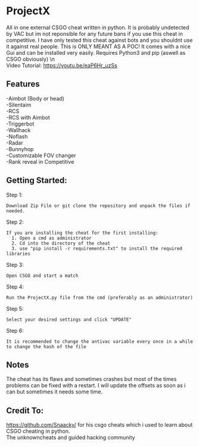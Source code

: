 # ProjectX
All in one external CSGO cheat written in python.
It is probably undetected by VAC but im not reponsible for any future bans if you use this cheat in competitive. I have only tested this cheat against bots and you shouldnt use it against real people. This is ONLY MEANT AS A POC!
It comes with a nice Gui and can be installed very easily.
Requires Python3 and pip (aswell as CSGO obviously) \n                                             
Video Tutorial: https://youtu.be/eaP6Hr_uzSs

## Features
-Aimbot (Body or head) \
-Silentaim \
-RCS \
-RCS with Aimbot \
-Triggerbot \
-Wallhack \
-Noflash \
-Radar \
-Bunnyhop \
-Customizable FOV changer \
-Rank reveal in Competitive 



## Getting Started:

Step 1:
```
Download Zip File or git clone the repository and unpack the files if needed.
```

Step 2:
```
If you are installing the cheat for the first installing:
  1. Open a cmd as administrator
  2. Cd into the directory of the cheat
  3. use "pip install -r requirements.txt" to install the required libraries
 ```
 
Step 3:
```
Open CSGO and start a match
```

Step 4:
```
Run the ProjectX.py file from the cmd (preferably as an administrator)
```

Step 5:
```
Select your desired settings and click "UPDATE"
```
Step 6:
```
It is recommended to change the antivac variable every once in a while to change the hash of the file
```

## Notes
The cheat has its flaws and sometimes crashes but most of the times problems can be fixed with a restart.
I will update the offsets as soon as i can but sometimes it needs some time.

## Credit To: 
https://github.com/Snaacky/ for his csgo cheats which i used to learn about CSGO cheating in python. \
The unknowncheats and guided hacking community

